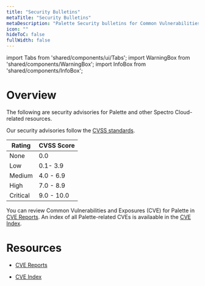 ```yaml
---
title: "Security Bulletins"
metaTitle: "Security Bulletins"
metaDescription: "Palette Security bulletins for Common Vulnerabilities and Exposures (CVEs)."
icon: ""
hideToC: false
fullWidth: false
---
```


import Tabs from 'shared/components/ui/Tabs';
import WarningBox from 'shared/components/WarningBox';
import InfoBox from 'shared/components/InfoBox';

# Overview

The following are security advisories for Palette and other Spectro Cloud-related resources.

Our security advisories follow the [CVSS standards](https://www.first.org/cvss/v3.1/specification-document#Qualitative-Severity-Rating-Scale).

| Rating   | CVSS Score |
|----------|------------|
| None     | 0.0        |
| Low      | 0.1- 3.9   |
| Medium   | 4.0 - 6.9  |
| High     | 7.0 - 8.9  |
| Critical | 9.0 - 10.0 |


You can review Common Vulnerabilities and Exposures (CVE) for Palette in [CVE Reports](/security/security-bulletins/cve-reports). An index of all Palette-related CVEs is availaable in the [CVE Index](/security/security-bulletins/index). 


# Resources


- [CVE Reports](/security/security-bulletins/cve-reports)


- [CVE Index](/security/security-bulletins/index)

<br />